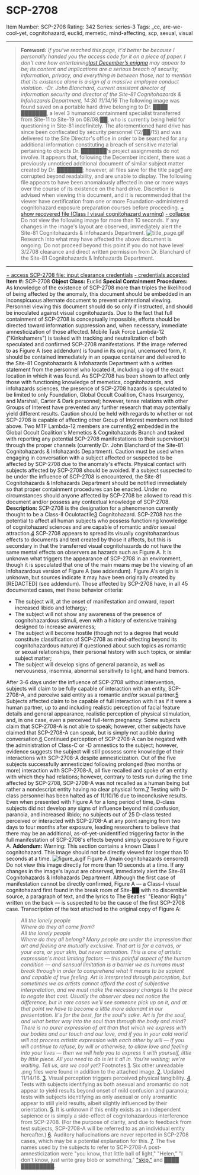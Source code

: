 # SCP-2708
Item Number: SCP-2708
Rating: 342
Series: series-3
Tags: _cc, are-we-cool-yet, cognitohazard, euclid, memetic, mind-affecting, scp, sexual, visual

---

> **Foreword:** _If you've reached this page, it'd better be because I personally handed you the access code for it on a piece of paper. I don't care how entertaining[last December’s enigma](/baby-s-first-guide-to-keter-class-anomalies-and-other-questi) may appear to be; its content and implications are a serious breach of security, information, privacy, and everything in between those, not to mention that its existence alone is a sign of a massive employee conduct violation._
> _-Dr. John Blanchard, current assistant director of information security and director of the Site-81 Cognitohazards & Infohazards Department, 14:30 11/14/16_
The following image was found saved on a portable hard drive belonging to Dr. ████ ███████, a level 3 humanoid containment specialist transferred from Site-11 to Site-19 on 08/08/██, who is currently being held for questioning in Site-81 indefinitely. The aforementioned hard drive has since been confiscated by security personnel (12/██/15) and was delivered to the Site Director's office in order to be searched for any additional information constituting a breach of sensitive material pertaining to objects Dr. ███████'s project assignments do not involve.
It appears that, following the December incident, there was a previously unnoticed additional document of similar subject matter created by Dr. ███████; however, all files save for the title page[1](javascript:;) are corrupted beyond readability, and are unable to display.
The following file appears to have been anomalously affected in one or more ways over the course of its existence on the hard drive. Discretion is advised when viewing this document, and it is recommended that the viewer have certification from one or more Foundation-administered cognitohazard exposure preparation courses before proceeding.
[\+ show recovered file (Class I visual cognitohazard warning)](javascript:;)
[\- collapse](javascript:;)
Do not view the following image for more than 10 seconds. If any changes in the image's layout are observed, immediately alert the Site-81 Cognitohazards & Infohazards Department.
![title_page.gif](https://scp-wiki.wdfiles.com/local--files/scp-2708/title_page.gif)
Research into what may have affected the above document is ongoing. Do not proceed beyond this point if you do not have level 3/2708 clearance and direct written permission from Dr. Blanchard of the Site-81 Cognitohazards & Infohazards Department.
* * *
[\+ access SCP-2708 file: input clearance credentials](javascript:;)
[\- credentials accepted](javascript:;)
**Item #:** SCP-2708
**Object Class:** Euclid
**Special Containment Procedures:** As knowledge of the existence of SCP-2708 more than triples the likelihood of being affected by the anomaly, this document should be embedded in an inconspicuous alternate document to prevent unintentional viewing. Personnel viewing this document should do so only if instructed, and should be inoculated against visual cognitohazards.
Due to the fact that full containment of SCP-2708 is conceptually impossible, efforts should be directed toward information suppression and, when necessary, immediate amnesticization of those affected. Mobile Task Force Lambda-12 ("Kinkshamers") is tasked with tracking and neutralization of both speculated and confirmed SCP-2708 manifestations. If the image referred to as Figure A (see addendum) is found in its original, uncensored form, it should be contained immediately in an opaque container and delivered to the Site-81 Cognitohazards & Infohazards Department with a written statement from the personnel who located it, including a log of the exact location in which it was found.
As SCP-2708 has been shown to affect only those with functioning knowledge of memetics, cognitohazards, and infohazards sciences, the presence of SCP-2708 hazards is speculated to be limited to only Foundation, Global Occult Coalition, Chaos Insurgency, and Marshall, Carter & Dark personnel; however, tense relations with other Groups of Interest have prevented any further research that may potentially yield different results. Caution should be held with regards to whether or not SCP-2708 is capable of affecting other Group of Interest members not listed above. Two MTF Lambda-12 members are currently[2](javascript:;) embedded in the Global Occult Coalition's Memetics & Cognitohazards Branch and tasked with reporting any potential SCP-2708 manifestations to their supervisor(s) through the proper channels (currently Dr. John Blanchard of the Site-81 Cognitohazards & Infohazards Department).
Caution must be used when engaging in conversation with a subject affected or suspected to be affected by SCP-2708 due to the anomaly's effects. Physical contact with subjects affected by SCP-2708 should be avoided. If a subject suspected to be under the influence of SCP-2708 is encountered, the Site-81 Cognitohazards & Infohazards Department should be notified immediately so that proper containment procedures can be enacted. Under no circumstances should anyone affected by SCP-2708 be allowed to read this document and/or possess any contextual knowledge of SCP-2708.
**Description:** SCP-2708 is the designation for a phenomenon currently thought to be a Class-II Oculotactile[3](javascript:;) Cognitohazard. SCP-2708 has the potential to affect all human subjects who possess functioning knowledge of cognitohazard sciences and are capable of romantic and/or sexual attraction.[4](javascript:;) SCP-2708 appears to spread its visually cognitohazardous effects to documents and text created by those it affects, but this is secondary in that the transferred visual cognitohazards do not have the same mental effects on observers as hazards such as Figure A.
It is unknown what triggers the appearance of SCP-2708 in an environment, though it is speculated that one of the main means may be the viewing of an infohazardous version of Figure A (see addendum). Figure A's origin is unknown, but sources indicate it may have been originally created by [REDACTED] (see addendum).
Those affected by SCP-2708 have, in all 45 documented cases, met these behavior criteria:
  * The subject will, at the onset of manifestation and onward, report increased libido and lethargy;
  * The subject will not show any awareness of the presence of cognitohazardous stimuli, even with a history of extensive training designed to increase awareness;
  * The subject will become hostile (though not to a degree that would constitute classification of SCP-2708 as mind-affecting beyond its cognitohazardous nature) if questioned about such topics as romantic or sexual relationships, their personal history with such topics, or similar subject matter;
  * The subject will develop signs of general paranoia, as well as nervousness, insomnia, abnormal sensitivity to light, and hand tremors.

After 3-6 days under the influence of SCP-2708 without intervention, subjects will claim to be fully capable of interaction with an entity, SCP-2708-A, and perceive said entity as a romantic and/or sexual partner.[5](javascript:;) Subjects affected claim to be capable of full interaction with it as if it were a human partner, up to and including realistic perception of facial feature details and general appearance, realistic perception of physical stimulation, and, in one case, even a perceived full-term pregnancy. Some subjects claim that SCP-2708-A is not able to speak; however, other subjects have claimed that SCP-2708-A can speak, but is simply not audible during conversation.[6](javascript:;)
Continued perception of SCP-2708-A can be negated with the administration of Class-C or -D amnestics to the subject; however, evidence suggests the subject will still possess some knowledge of their interactions with SCP-2708-A despite amnesticization. Out of the five subjects successfully amnesticized following prolonged (two months or more) interaction with SCP-2708-A, all five recalled and spoke of an entity with which they had relations; however, contrary to tests run during the time affected by SCP-2708, SCP-2708-A was not recalled as a human being but rather a nondescript entity having no clear physical form.[7](javascript:;)
Testing with D-class personnel has been halted as of 11/10/16 due to inconclusive results. Even when presented with Figure A for a long period of time, D-class subjects did not develop any signs of influence beyond mild confusion, paranoia, and increased libido; no subjects out of 25 D-class tested perceived or interacted with SCP-2708-A at any point ranging from two days to four months after exposure, leading researchers to believe that there may be an additional, as-of-yet-unidentified triggering factor in the full manifestation of SCP-2708's effects beyond simply exposure to Figure A.
**Addendum:** Warning: This section contains a known Class I cognitohazard. This image should not be directly viewed for longer than 10 seconds at a time.
![figure_a.gif](https://scp-wiki.wdfiles.com/local--files/scp-2708/figure_a.gif)
Figure A (main cognitohazards censored) Do not view this image directly for more than 10 seconds at a time. If any changes in the image's layout are observed, immediately alert the Site-81 Cognitohazards & Infohazards Department.
Although the first case of manifestation cannot be directly confirmed, Figure A — a Class-I visual cognitohazard first found in the break room of Site-██ with no discernible source, a paragraph of text, and the lyrics to The Beatles' "Eleanor Rigby" written on the back — is suspected to be the cause of the first SCP-2708 case.
Transcription of the text attached to the original copy of Figure A:
> _All the lonely people_  
>  _Where do they all come from?_  
>  _All the lonely people_  
>  _Where do they all belong?_
> _Many people are under the impression that art and feeling are mutually exclusive. That art is for a canvas, or your ears, or your skin, but never sensation. This is one of artistic expression's most limiting factors — this painful aspect of the human condition — and sensual limitation is a barrier we as humans must break through in order to comprehend what it means to be sapient and capable of true feeling._
> _Art is interpreted through perception, but sometimes we as artists cannot afford the cost of subjective interpretation, and we must make the necessary changes to the piece to negate that cost. Usually the observer does not notice the difference, but in rare cases we'll see someone pick up on it, and at that point we have to become a little more adamant in our presentation. It's for the best, for the soul's sake._
> _Art is for the soul, and what better way into the soul than through the body and mind? There is no purer expression of art than that which we express with our bodies and our touch and our love, and if you in your cold world will not process artistic expression with each other by will — if you will continue to refuse, by will or otherwise, to allow love and feeling into your lives — then we will help you to express it with yourself, little by little piece._
> _All you need to do is let it all in. You're waiting; we're waiting. Tell us, are we cool yet?_
Footnotes
[1](javascript:;). Six other unreadable .png files were found in addition to the attached image.
[2](javascript:;). Updated 11/14/16.
[3](javascript:;). Visual perception triggers perceived physical tangibility.
[4](javascript:;). Tests with subjects identifying as both asexual and aromantic do not appear to yield results beyond onset of mild confusion and paranoia; tests with subjects identifying as only asexual or only aromantic appear to still yield results, albeit slightly influenced by their orientation.
[5](javascript:;). It is unknown if this entity exists as an independent sapience or is simply a side-effect of cognitohazardous interference from SCP-2708. (For the purpose of clarity, and due to feedback from test subjects, SCP-2708-A will be referred to as an individual entity hereafter.)
[6](javascript:;). Auditory hallucinations are never reported in SCP-2708 cases, which may be a potential explanation for this.
[7](javascript:;). The five names used by the subjects to refer to SCP-2708-A post-amnesticization were "you know, that little ball of light," "Helen," "I don't know, just write gray blob or something," ["skip,"](/too-old-to-lie-too-cold-to-love) and ████ █████████.